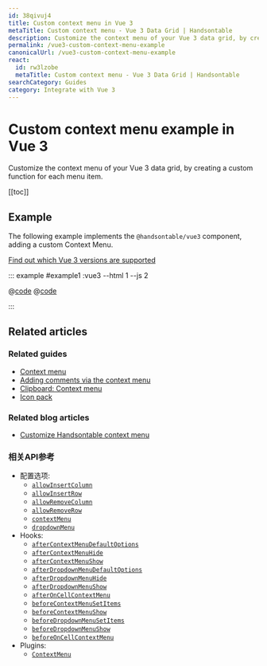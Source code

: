 ```yaml
---
id: 38qivuj4
title: Custom context menu in Vue 3
metaTitle: Custom context menu - Vue 3 Data Grid | Handsontable
description: Customize the context menu of your Vue 3 data grid, by creating a custom function for each menu item.
permalink: /vue3-custom-context-menu-example
canonicalUrl: /vue3-custom-context-menu-example
react:
  id: rw3lzobe
  metaTitle: Custom context menu - Vue 3 Data Grid | Handsontable
searchCategory: Guides
category: Integrate with Vue 3
---
```


# Custom context menu example in Vue 3

Customize the context menu of your Vue 3 data grid, by creating a custom function for each menu item.

[[toc]]

## Example

The following example implements the `@handsontable/vue3` component, adding a custom Context Menu.

[Find out which Vue 3 versions are supported](@/guides/integrate-with-vue3/vue3-installation/vue3-installation.md#vue-3-version-support)

::: example #example1 :vue3 --html 1 --js 2

@[code](@/content/guides/integrate-with-vue3/vue3-custom-context-menu-example/vue/example1.html)
@[code](@/content/guides/integrate-with-vue3/vue3-custom-context-menu-example/vue/example1.js)

:::

## Related articles

### Related guides

<div class="boxes-list gray">

- [Context menu](@/guides/accessories-and-menus/context-menu/context-menu.md)
- [Adding comments via the context menu](@/guides/cell-features/comments/comments.md#add-comments-via-the-context-menu)
- [Clipboard: Context menu](@/guides/cell-features/clipboard/clipboard.md#context-menu)
- [Icon pack](@/guides/accessories-and-menus/icon-pack/icon-pack.md)

</div>

### Related blog articles

<div class="boxes-list">

- [Customize Handsontable context menu](https://handsontable.com/blog/customize-handsontable-context-menu)

</div>

### 相关API参考

- 配置选项:
  - [`allowInsertColumn`](@/api/options.md#allowinsertcolumn)
  - [`allowInsertRow`](@/api/options.md#allowinsertrow)
  - [`allowRemoveColumn`](@/api/options.md#allowremovecolumn)
  - [`allowRemoveRow`](@/api/options.md#allowremoverow)
  - [`contextMenu`](@/api/options.md#contextmenu)
  - [`dropdownMenu`](@/api/options.md#dropdownmenu)
- Hooks:
  - [`afterContextMenuDefaultOptions`](@/api/hooks.md#aftercontextmenudefaultoptions)
  - [`afterContextMenuHide`](@/api/hooks.md#aftercontextmenuhide)
  - [`afterContextMenuShow`](@/api/hooks.md#aftercontextmenushow)
  - [`afterDropdownMenuDefaultOptions`](@/api/hooks.md#afterdropdownmenudefaultoptions)
  - [`afterDropdownMenuHide`](@/api/hooks.md#afterdropdownmenuhide)
  - [`afterDropdownMenuShow`](@/api/hooks.md#afterdropdownmenushow)
  - [`afterOnCellContextMenu`](@/api/hooks.md#afteroncellcontextmenu)
  - [`beforeContextMenuSetItems`](@/api/hooks.md#beforecontextmenusetitems)
  - [`beforeContextMenuShow`](@/api/hooks.md#beforecontextmenushow)
  - [`beforeDropdownMenuSetItems`](@/api/hooks.md#beforedropdownmenusetitems)
  - [`beforeDropdownMenuShow`](@/api/hooks.md#beforedropdownmenushow)
  - [`beforeOnCellContextMenu`](@/api/hooks.md#beforeoncellcontextmenu)
- Plugins:
  - [`ContextMenu`](@/api/contextMenu.md)
